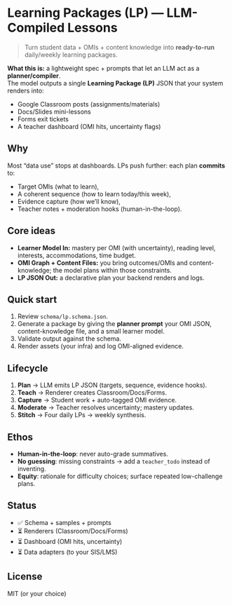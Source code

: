 # Learning Packages (LP) — LLM-Compiled Lessons

> Turn student data + OMIs + content knowledge into **ready-to-run** daily/weekly learning packages.

**What this is:** a lightweight spec + prompts that let an LLM act as a **planner/compiler**.  
The model outputs a single **Learning Package (LP)** JSON that your system renders into:
- Google Classroom posts (assignments/materials)
- Docs/Slides mini-lessons
- Forms exit tickets
- A teacher dashboard (OMI hits, uncertainty flags)

## Why
Most “data use” stops at dashboards. LPs push further: each plan **commits** to:
- Target OMIs (what to learn),
- A coherent sequence (how to learn today/this week),
- Evidence capture (how we’ll know),
- Teacher notes + moderation hooks (human-in-the-loop).

## Core ideas
- **Learner Model In:** mastery per OMI (with uncertainty), reading level, interests, accommodations, time budget.
- **OMI Graph + Content Files:** you bring outcomes/OMIs and content-knowledge; the model plans within those constraints.
- **LP JSON Out:** a declarative plan your backend renders and logs.


## Quick start
1. Review `schema/lp.schema.json`.
2. Generate a package by giving the **planner prompt** your OMI JSON, content-knowledge file, and a small learner model.
3. Validate output against the schema.
4. Render assets (your infra) and log OMI-aligned evidence.

## Lifecycle
1. **Plan** → LLM emits LP JSON (targets, sequence, evidence hooks).  
2. **Teach** → Renderer creates Classroom/Docs/Forms.  
3. **Capture** → Student work + auto-tagged OMI evidence.  
4. **Moderate** → Teacher resolves uncertainty; mastery updates.  
5. **Stitch** → Four daily LPs → weekly synthesis.

## Ethos
- **Human-in-the-loop**: never auto-grade summatives.  
- **No guessing**: missing constraints → add a `teacher_todo` instead of inventing.  
- **Equity**: rationale for difficulty choices; surface repeated low-challenge plans.

## Status
- ✅ Schema + samples + prompts
- ⏳ Renderers (Classroom/Docs/Forms)
- ⏳ Dashboard (OMI hits, uncertainty)
- ⏳ Data adapters (to your SIS/LMS)

## License
MIT (or your choice)

